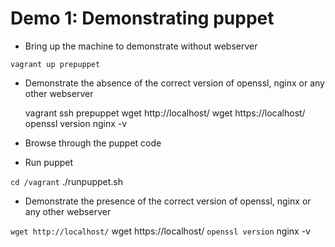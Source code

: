 Demo 1: Demonstrating puppet
============================

- Bring up the machine to demonstrate without webserver

`vagrant up prepuppet`

- Demonstrate the absence of the correct version of openssl, nginx or any other webserver

    vagrant ssh prepuppet
    wget http://localhost/
    wget https://localhost/
    openssl version
    nginx -v
    

- Browse through the puppet code

- Run puppet

` cd /vagrant
` ./runpuppet.sh

- Demonstrate the presence of the correct version of openssl, nginx or any other webserver

` wget http://localhost/
` wget https://localhost/
` openssl version
` nginx -v
